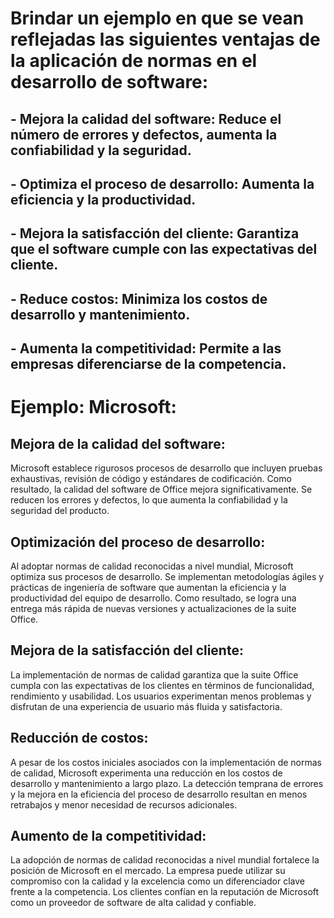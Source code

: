 # Brindar un ejemplo en que se vean reflejadas las siguientes ventajas de la aplicación de normas en el desarrollo de software:  

## - Mejora la calidad del software: Reduce el número de errores y defectos, aumenta la confiabilidad y la seguridad.  

## - Optimiza el proceso de desarrollo: Aumenta la eficiencia y la productividad.  

## - Mejora la satisfacción del cliente: Garantiza que el software cumple con las expectativas del cliente.  

## - Reduce costos: Minimiza los costos de desarrollo y mantenimiento.  

## - Aumenta la competitividad: Permite a las empresas diferenciarse de la competencia.  
 

# Ejemplo: Microsoft:   

## Mejora de la calidad del software:  
Microsoft establece rigurosos procesos de desarrollo que incluyen pruebas exhaustivas, revisión de código y estándares de codificación. Como resultado, la calidad del software de Office mejora significativamente. Se reducen los errores y defectos, lo que aumenta la confiabilidad y la seguridad del producto.  


## Optimización del proceso de desarrollo:  
Al adoptar normas de calidad reconocidas a nivel mundial, Microsoft optimiza sus procesos de desarrollo. Se implementan metodologías ágiles y prácticas de ingeniería de software que aumentan la eficiencia y la productividad del equipo de desarrollo. Como resultado, se logra una entrega más rápida de nuevas versiones y actualizaciones de la suite Office.  


## Mejora de la satisfacción del cliente:  
La implementación de normas de calidad garantiza que la suite Office cumpla con las expectativas de los clientes en términos de funcionalidad, rendimiento y usabilidad. Los usuarios experimentan menos problemas y disfrutan de una experiencia de usuario más fluida y satisfactoria.  


## Reducción de costos:  
A pesar de los costos iniciales asociados con la implementación de normas de calidad, Microsoft experimenta una reducción en los costos de desarrollo y mantenimiento a largo plazo. La detección temprana de errores y la mejora en la eficiencia del proceso de desarrollo resultan en menos retrabajos y menor necesidad de recursos adicionales.  


## Aumento de la competitividad:  
La adopción de normas de calidad reconocidas a nivel mundial fortalece la posición de Microsoft en el mercado. La empresa puede utilizar su compromiso con la calidad y la excelencia como un diferenciador clave frente a la competencia. Los clientes confían en la reputación de Microsoft como un proveedor de software de alta calidad y confiable. 
